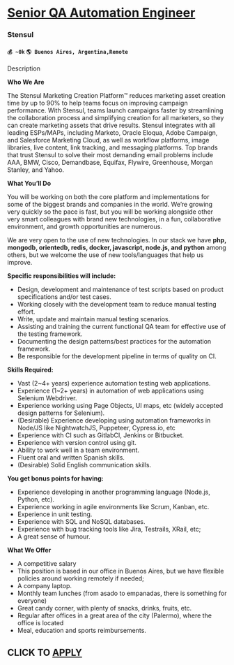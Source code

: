 # [Senior QA Automation Engineer](https://www.remotewlb.com/apply/senior-qa-automation-engineer-69898)  
### Stensul  
#### `💰 ~0k` `🌎 Buenos Aires, Argentina,Remote`  

Description

**Who We Are**

The Stensul Marketing Creation Platform™ reduces marketing asset creation time by up to 90% to help teams focus on improving campaign performance. With Stensul, teams launch campaigns faster by streamlining the collaboration process and simplifying creation for all marketers, so they can create marketing assets that drive results. Stensul integrates with all leading ESPs/MAPs, including Marketo, Oracle Eloqua, Adobe Campaign, and Salesforce Marketing Cloud, as well as workflow platforms, image libraries, live content, link tracking, and messaging platforms. Top brands that trust Stensul to solve their most demanding email problems include AAA, BMW, Cisco, Demandbase, Equifax, Flywire, Greenhouse, Morgan Stanley, and Yahoo.

**What You’ll Do**

You will be working on both the core platform and implementations for some of the biggest brands and companies in the world. We’re growing very quickly so the pace is fast, but you will be working alongside other very smart colleagues with brand new technologies, in a fun, collaborative environment, and growth opportunities are numerous.

We are very open to the use of new technologies. In our stack we have **php, mongodb, orientedb, redis, docker, javascript, node.js, and python** among others, but we welcome the use of new tools/languages that help us improve.

**Specific responsibilities will include:**

  * Design, development and maintenance of test scripts based on product specifications and/or test cases.
  * Working closely with the development team to reduce manual testing effort.
  * Write, update and maintain manual testing scenarios. 
  * Assisting and training the current functional QA team for effective use of the testing framework.
  * Documenting the design patterns/best practices for the automation framework.
  * Be responsible for the development pipeline in terms of quality on CI.

**Skills Required:**

  * Vast (2~4+ years) experience automation testing web applications.
  * Experience (1~2+ years) in automation of web applications using Selenium Webdriver.
  * Experience working using Page Objects, UI maps, etc (widely accepted design patterns for Selenium).
  * (Desirable) Experience developing using automation frameworks in Node/JS like NightwatchJS, Puppeteer, Cypress.io, etc
  * Experience with CI such as GitlabCI, Jenkins or Bitbucket.
  * Experience with version control using git.
  * Ability to work well in a team environment.
  * Fluent oral and written Spanish skills.
  * (Desirable) Solid English communication skills.

**You get bonus points for having:**

  * Experience developing in another programming language (Node.js, Python, etc).
  * Experience working in agile environments like Scrum, Kanban, etc.
  * Experience in unit testing.
  * Experience with SQL and NoSQL databases.
  * Experience with bug tracking tools like Jira, Testrails, XRail, etc;
  * A great sense of humour.

**What We Offer**

  * A competitive salary
  * This position is based in our office in Buenos Aires, but we have flexible policies around working remotely if needed;
  * A company laptop.
  * Monthly team lunches (from asado to empanadas, there is something for everyone)
  * Great candy corner, with plenty of snacks, drinks, fruits, etc.
  * Regular after offices in a great area of the city (Palermo), where the office is located
  * Meal, education and sports reimbursements.

  
## CLICK TO [APPLY](https://www.remotewlb.com/apply/senior-qa-automation-engineer-69898)


